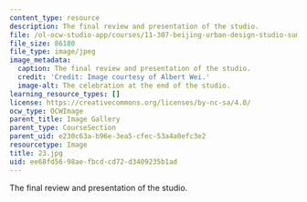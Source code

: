 ```yaml
---
content_type: resource
description: The final review and presentation of the studio.
file: /ol-ocw-studio-app/courses/11-307-beijing-urban-design-studio-summer-2006/ee68fd5698aefbcdcd72d3409235b1ad_23.jpg
file_size: 86180
file_type: image/jpeg
image_metadata:
  caption: The final review and presentation of the studio.
  credit: 'Credit: Image courtesy of Albert Wei.'
  image-alt: The celebration at the end of the studio.
learning_resource_types: []
license: https://creativecommons.org/licenses/by-nc-sa/4.0/
ocw_type: OCWImage
parent_title: Image Gallery
parent_type: CourseSection
parent_uid: e230c63a-b96e-3ea5-cfec-53a4a0efc3e2
resourcetype: Image
title: 23.jpg
uid: ee68fd56-98ae-fbcd-cd72-d3409235b1ad
---
```

The final review and presentation of the studio.
